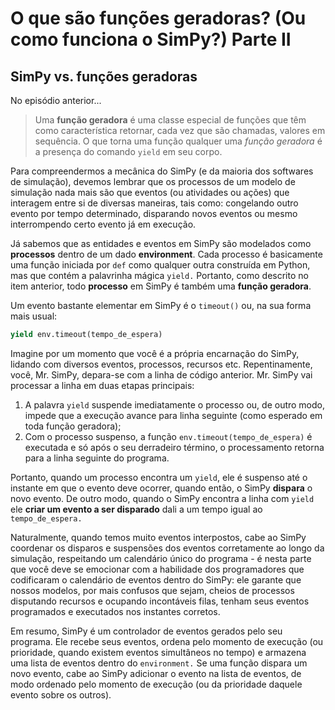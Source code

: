 # O que são funções geradoras? \(Ou como funciona o SimPy?\)  Parte II

## SimPy vs. funções geradoras

No episódio anterior...

> Uma **função geradora** é uma classe especial de funções que têm como característica retornar, cada vez que são chamadas, valores em sequência. O que torna uma função qualquer uma _função geradora_ é a presença do comando `yield` em seu corpo.

Para compreendermos a mecânica do SimPy \(e da maioria dos softwares de simulação\), devemos lembrar que os processos de um modelo de simulação nada mais são que eventos \(ou atividades ou ações\) que interagem entre si de diversas maneiras, tais como: congelando outro evento por tempo determinado, disparando novos eventos ou mesmo interrompendo certo evento já em execução.

Já sabemos que as entidades e eventos em SimPy são modelados como **processos** dentro de um dado **environment**. Cada processo é basicamente uma função iniciada por `def` como qualquer outra construída em Python, mas que contém a palavrinha mágica `yield.` Portanto, como descrito no item anterior, todo **processo** em SimPy é também uma **função geradora**.

Um evento bastante elementar em SimPy é o `timeout()` ou, na sua forma mais usual:

```python
yield env.timeout(tempo_de_espera)
```

Imagine por um momento que você é a própria encarnação do SimPy, lidando com diversos eventos, processos, recursos etc. Repentinamente, você, Mr. SimPy, depara-se com a linha de código anterior. Mr. SimPy vai processar a linha em duas etapas principais:

1. A palavra `yield` suspende imediatamente o processo ou, de outro modo, impede que a execução avance para linha seguinte \(como esperado em toda função geradora\);
2. Com o processo suspenso, a função `env.timeout(tempo_de_espera)` é executada e só após o seu derradeiro término, o processamento retorna para a linha seguinte do programa.

Portanto, quando um processo encontra um `yield`, ele é suspenso até o instante em que o evento deve ocorrer, quando então, o SimPy **dispara** o novo evento. De outro modo, quando o SimPy encontra a linha com `yield` ele **criar um evento a ser disparado** dali a um tempo igual ao `tempo_de_espera.`

Naturalmente, quando temos muito eventos interpostos, cabe ao SimPy coordenar os disparos e suspensões dos eventos corretamente ao longo da simulação, respeitando um calendário único do programa - é nesta parte que você deve se emocionar com a habilidade dos programadores que codificaram o calendário de eventos dentro do SimPy: ele garante que nossos modelos, por mais confusos que sejam, cheios de processos disputando recursos e ocupando incontáveis filas, tenham seus eventos programados e executados nos instantes corretos.

Em resumo, SimPy é um controlador de eventos gerados pelo seu programa. Ele recebe seus eventos, ordena pelo momento de execução \(ou prioridade, quando existem eventos simultâneos no tempo\) e armazena uma lista de eventos dentro do `environment.` Se uma função dispara um novo evento, cabe ao SimPy adicionar o evento na lista de eventos, de modo ordenado pelo momento de execução \(ou da prioridade daquele evento sobre os outros\).

